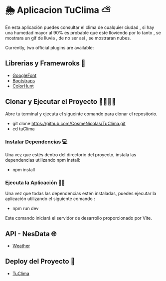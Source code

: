 # 🌦️ Aplicacion TuClima ⛅

En esta aplicación puedes consultar el clima de cualquier ciudad , si hay una humedad mayor al 90% es probable que este lloviendo por lo tanto , se mostrara un gif de lluvia , de no ser asi , se mostraran nubes. 

Currently, two official plugins are available:

## Librerias y Framewroks 🎨

- [GoogleFont](https://fonts.google.com/)
- [Bootstraps](https://react-bootstrap.github.io/) 
- [ColorHunt](https://colorhunt.co/palette/1d2b537e2553ff004dfaef5d)
 
 
## Clonar y Ejecutar el Proyecto 👨‍💻👨‍💻

Abre tu terminal y ejecuta el sigueinte comando para clonar el repositorio.

- git clone https://github.com/CosmeNicolas/TuClima.git
- cd tuClima

### Instalar Dependencias 💻

Una vez que estés dentro del directorio del proyecto, instala las dependencias utilizando npm install:

- npm install

### Ejecuta la Aplicación 👨‍💻

Una vez que todas las dependencias estén instaladas, puedes ejecutar la aplicación utilizando el siguiente comando :

- npm run dev 

Este comando iniciará el servidor de desarrollo proporcionado por Vite.

## API - NesData 🌐

- [Weather](https://newsdata.io/)

## Deploy del Proyecto 🥂

- [TuClima](https://tuclimapp.netlify.app/)